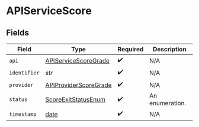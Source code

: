 # APIServiceScore


## Fields

| Field                                                                 | Type                                                                  | Required                                                              | Description                                                           |
| --------------------------------------------------------------------- | --------------------------------------------------------------------- | --------------------------------------------------------------------- | --------------------------------------------------------------------- |
| `api`                                                                 | [APIServiceScoreGrade](../../models/shared/apiservicescoregrade.md)   | :heavy_check_mark:                                                    | N/A                                                                   |
| `identifier`                                                          | *str*                                                                 | :heavy_check_mark:                                                    | N/A                                                                   |
| `provider`                                                            | [APIProviderScoreGrade](../../models/shared/apiproviderscoregrade.md) | :heavy_check_mark:                                                    | N/A                                                                   |
| `status`                                                              | [ScoreExitStatusEnum](../../models/shared/scoreexitstatusenum.md)     | :heavy_check_mark:                                                    | An enumeration.                                                       |
| `timestamp`                                                           | [date](https://docs.python.org/3/library/datetime.html#date-objects)  | :heavy_check_mark:                                                    | N/A                                                                   |